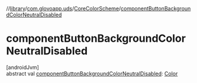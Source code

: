 //[library](../../../index.md)/[com.glovoapp.uds](../index.md)/[CoreColorScheme](index.md)/[componentButtonBackgroundColorNeutralDisabled](component-button-background-color-neutral-disabled.md)

# componentButtonBackgroundColorNeutralDisabled

[androidJvm]\
abstract val [componentButtonBackgroundColorNeutralDisabled](component-button-background-color-neutral-disabled.md): [Color](https://developer.android.com/reference/kotlin/androidx/compose/ui/graphics/Color.html)
